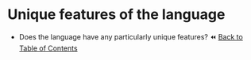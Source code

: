 # Unique features of the language
- Does the language have any particularly unique features?
:rewind: [Back to Table of Contents](../README.md) <!-- BackToC -->
